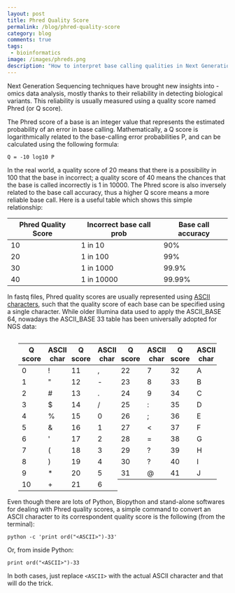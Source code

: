 ```yaml
---
layout: post
title: Phred Quality Score
permalink: /blog/phred-quality-score
category: blog
comments: true
tags: 
 - bioinformatics
image: /images/phreds.png
description: "How to interpret base calling qualities in Next Generation Sequencing data."
---
```


Next Generation Sequencing techniques have brought new insights into -omics data analysis, mostly thanks to their reliability in detecting biological variants. This reliability is usually measured using a quality score named Phred (or Q score).  

The Phred score of a base is an integer value that represents the estimated probability of an error in base calling. Mathematically, a Q score is logarithmically related to the base-calling error probabilities P, and can be calculated using the following formula:  

```
Q = -10 log10 P
```  

In the real world, a quality score of 20 means that there is a possibility in 100 that the base in incorrect; a quality score of 40 means the chances that the base is called incorrectly is 1 in 10000. The Phred score is also inversely related to the base call accuracy, thus a higher Q score means a more reliable base call. Here is a useful table which shows this simple relationship:  

Phred Quality Score | Incorrect base call prob | Base call accuracy 
--- | --- | --- 
10 | 1 in 10 | 90% 
20 | 1 in 100 | 99% 
30 | 1 in 1000 | 99.9% 
40 | 1 in 10000 | 99.99% 

In fastq files, Phred quality scores are usually represented using [ASCII characters](https://en.wikipedia.org/wiki/ASCII), such that the quality score of each base can be specified using a single character. While older Illumina data used to apply the ASCII_BASE 64, nowadays the ASCII_BASE 33 table has been universally adopted for NGS data:  


<div style="width: 100%">
<div style="width: 5%; float: left;">&nbsp;</div>
<div style="width: 22.5%; float: left;">
<table>
<thead>
<tr>
<th>Q score</th>
<th>ASCII char</th>
</tr>
</thead>
<tbody>
<tr>
<td>0</td>
<td>!</td>
</tr>
<tr>
<td>1</td>
<td>"</td>
</tr>
<tr>
<td>2</td>
<td>#</td>
</tr>
<tr>
<td>3</td>
<td>$</td>
</tr>
<tr>
<td>4</td>
<td>%</td>
</tr>
<tr>
<td>5</td>
<td>&amp;</td>
</tr>
<tr>
<td>6</td>
<td>'</td>
</tr>
<tr>
<td>7</td>
<td>(</td>
</tr>
<tr>
<td>8</td>
<td>)</td>
</tr>
<tr>
<td>9</td>
<td>*</td>
</tr>
<tr>
<td>10</td>
<td>+</td>
</tr>
</tbody>
</table>
</div>
<div style="width: 22.5%; float: left;">
<table>
<thead>
<tr>
<th>Q score</th>
<th>ASCII char</th>
</tr>
</thead>
<tbody>
<tr>
<td>11</td>
<td>,</td>
</tr>
<tr>
<td>12</td>
<td>-</td>
</tr>
<tr>
<td>13</td>
<td>.</td>
</tr>
<tr>
<td>14</td>
<td>/</td>
</tr>
<tr>
<td>15</td>
<td>0</td>
</tr>
<tr>
<td>16</td>
<td>1</td>
</tr>
<tr>
<td>17</td>
<td>2</td>
</tr>
<tr>
<td>18</td>
<td>3</td>
</tr>
<tr>
<td>19</td>
<td>4</td>
</tr>
<tr>
<td>20</td>
<td>5</td>
</tr>
<tr>
<td>21</td>
<td>6</td>
</tr>
</tbody>
</table>
</div>
<div style="width: 22.5%; float: left;">
<table>
<thead>
<tr>
<th>Q score</th>
<th>ASCII char</th>
</tr>
</thead>
<tbody>
<tr>
<td>22</td>
<td>7</td>
</tr>
<tr>
<td>23</td>
<td>8</td>
</tr>
<tr>
<td>24</td>
<td>9</td>
</tr>
<tr>
<td>25</td>
<td>:</td>
</tr>
<tr>
<td>26</td>
<td>;</td>
</tr>
<tr>
<td>27</td>
<td>&lt;</td>
</tr>
<tr>
<td>28</td>
<td>=</td>
</tr>
<tr>
<td>29</td>
<td>?</td>
</tr>
<tr>
<td>30</td>
<td>?</td>
</tr>
<tr>
<td>31</td>
<td>@</td>
</tr>
</tbody>
</table>
</div>
<div style="width: 22.5%; float: left;">
<table>
<thead>
<tr>
<th>Q score</th>
<th>ASCII char</th>
</tr>
</thead>
<tbody>
<tr>
<td>32</td>
<td>A</td>
</tr>
<tr>
<td>33</td>
<td>B</td>
</tr>
<tr>
<td>34</td>
<td>C</td>
</tr>
<tr>
<td>35</td>
<td>D</td>
</tr>
<tr>
<td>36</td>
<td>E</td>
</tr>
<tr>
<td>37</td>
<td>F</td>
</tr>
<tr>
<td>38</td>
<td>G</td>
</tr>
<tr>
<td>39</td>
<td>H</td>
</tr>
<tr>
<td>40</td>
<td>I</td>
</tr>
<tr>
<td>41</td>
<td>J</td>
</tr>
</tbody>
</table>
</div>
<div style="width: 5%; float: left;">&nbsp;</div>
</div>  
  

<p style="clear: both">Even though there are lots of Python, Biopython and stand-alone softwares for dealing with Phred quality scores, a simple command to convert an ASCII character to its correspondent quality score is the following (from the terminal):</p>  

```
python -c 'print ord("<ASCII>")-33'
```  

Or, from inside Python:  

```
print ord("<ASCII>")-33
```  

In both cases, just replace `<ASCII>` with the actual ASCII character and that will do the trick.  
